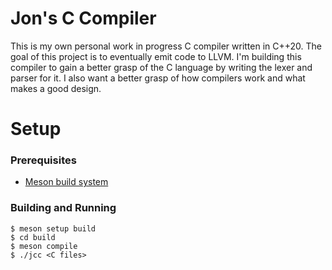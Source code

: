 # Jon's C Compiler

This is my own personal work in progress C compiler written in C++20.
The goal of this project is to eventually emit code to LLVM. I'm building this compiler to gain a better grasp of the C language by writing the lexer and parser for it.
I also want a better grasp of how compilers work and what makes a good design.

# Setup

### Prerequisites

- [Meson build system](https://mesonbuild.com/index.html)

### Building and Running

```console
$ meson setup build
$ cd build
$ meson compile
$ ./jcc <C files>
```

